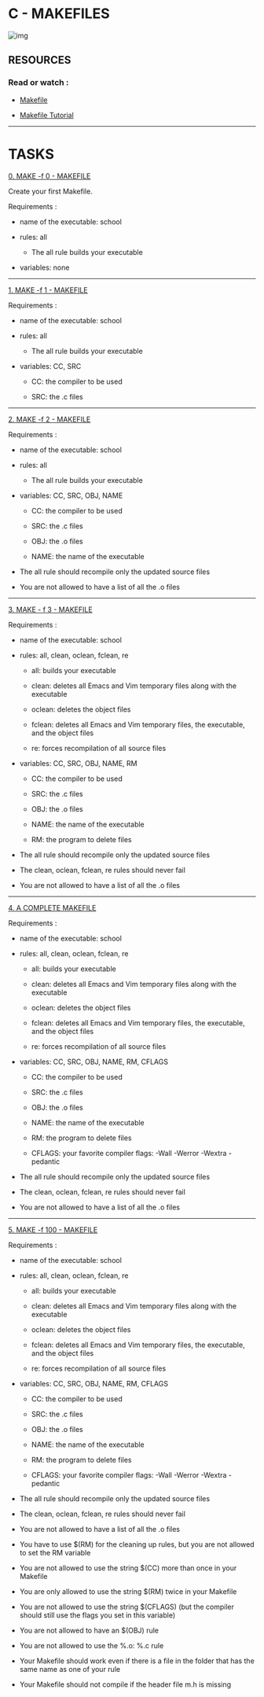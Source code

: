 # C - MAKEFILES

![img](https://res.cloudinary.com/practicaldev/image/fetch/s--QQoKKPdY--/c_imagga_scale,f_auto,fl_progressive,h_420,q_auto,w_1000/https://dev-to-uploads.s3.amazonaws.com/i/0t3fdxw9v0iy0aw44fil.png)

## RESOURCES

### Read or watch : 

- [Makefile](https://intranet.hbtn.io/rltoken/OPQoR8DQTSqs9jEKsgCqRw)

- [Makefile Tutorial](https://intranet.hbtn.io/rltoken/OXlC1NnImsC2c4zz3vnHIA)

------------------------------

 # TASKS


[0. MAKE -f 0 - MAKEFILE](https://github.com/MathieuMorel62/holbertonschool-low_level_programming/blob/master/makefiles/0-Makefile)

Create your first Makefile.
  
Requirements :

  - name of the executable: school
		
  - rules: all
		
    - The all rule builds your executable
		
  - variables: none

----------------------------

[1. MAKE -f 1 - MAKEFILE](https://github.com/MathieuMorel62/holbertonschool-low_level_programming/blob/master/makefiles/1-Makefile)

Requirements :

  - name of the executable: school
		
  - rules: all

    - The all rule builds your executable
		
  - variables: CC, SRC

    - CC: the compiler to be used

    - SRC: the .c files

--------------------------------

[2. MAKE -f 2 - MAKEFILE](https://github.com/MathieuMorel62/holbertonschool-low_level_programming/blob/master/makefiles/2-Makefile)

Requirements :

  - name of the executable: school

  - rules: all

    - The all rule builds your executable

  - variables: CC, SRC, OBJ, NAME

    - CC: the compiler to be used

    - SRC: the .c files

    - OBJ: the .o files

    - NAME: the name of the executable

  - The all rule should recompile only the updated source files

  - You are not allowed to have a list of all the .o files

--------------------------

[3. MAKE - f 3 - MAKEFILE](https://github.com/MathieuMorel62/holbertonschool-low_level_programming/blob/master/makefiles/3-Makefile)

Requirements :

  - name of the executable: school

  - rules: all, clean, oclean, fclean, re

    - all: builds your executable

    - clean: deletes all Emacs and Vim temporary files along with the executable

    - oclean: deletes the object files

    - fclean: deletes all Emacs and Vim temporary files, the executable, and the object files

    - re: forces recompilation of all source files

  - variables: CC, SRC, OBJ, NAME, RM

    - CC: the compiler to be used

    - SRC: the .c files

    - OBJ: the .o files

    - NAME: the name of the executable

    - RM: the program to delete files

  - The all rule should recompile only the updated source files

  - The clean, oclean, fclean, re rules should never fail

  - You are not allowed to have a list of all the .o files

--------------------------------

[4. A COMPLETE MAKEFILE](https://github.com/MathieuMorel62/holbertonschool-low_level_programming/blob/master/makefiles/4-Makefile)

Requirements : 

  - name of the executable: school

  - rules: all, clean, oclean, fclean, re

    - all: builds your executable

    - clean: deletes all Emacs and Vim temporary files along with the executable

    - oclean: deletes the object files

    - fclean: deletes all Emacs and Vim temporary files, the executable, and the object files

    - re: forces recompilation of all source files

  - variables: CC, SRC, OBJ, NAME, RM, CFLAGS

    - CC: the compiler to be used

    - SRC: the .c files

    - OBJ: the .o files

    - NAME: the name of the executable

    - RM: the program to delete files

    - CFLAGS: your favorite compiler flags: -Wall -Werror -Wextra -pedantic

  - The all rule should recompile only the updated source files

  - The clean, oclean, fclean, re rules should never fail
 
  - You are not allowed to have a list of all the .o files      

------------------------------

[5. MAKE -f 100 - MAKEFILE](https://github.com/MathieuMorel62/holbertonschool-low_level_programming/blob/master/makefiles/100-Makefile)

Requirements :

  - name of the executable: school

  - rules: all, clean, oclean, fclean, re

    - all: builds your executable

    - clean: deletes all Emacs and Vim temporary files along with the executable

    - oclean: deletes the object files

    - fclean: deletes all Emacs and Vim temporary files, the executable, and the object files

    - re: forces recompilation of all source files

  - variables: CC, SRC, OBJ, NAME, RM, CFLAGS

    - CC: the compiler to be used

    - SRC: the .c files

    - OBJ: the .o files

    - NAME: the name of the executable

    - RM: the program to delete files

    - CFLAGS: your favorite compiler flags: -Wall -Werror -Wextra -pedantic

  - The all rule should recompile only the updated source files

  - The clean, oclean, fclean, re rules should never fail

  - You are not allowed to have a list of all the .o files

  - You have to use $(RM) for the cleaning up rules, but you are not allowed to set the RM variable

  - You are not allowed to use the string $(CC) more than once in your Makefile

  - You are only allowed to use the string $(RM) twice in your Makefile   

  - You are not allowed to use the string $(CFLAGS) (but the compiler should still use the flags you set in this variable)

  - You are not allowed to have an $(OBJ) rule

  - You are not allowed to use the %.o: %.c rule

  - Your Makefile should work even if there is a file in the folder that has the same name as one of your rule

  - Your Makefile should not compile if the header file m.h is missing        
